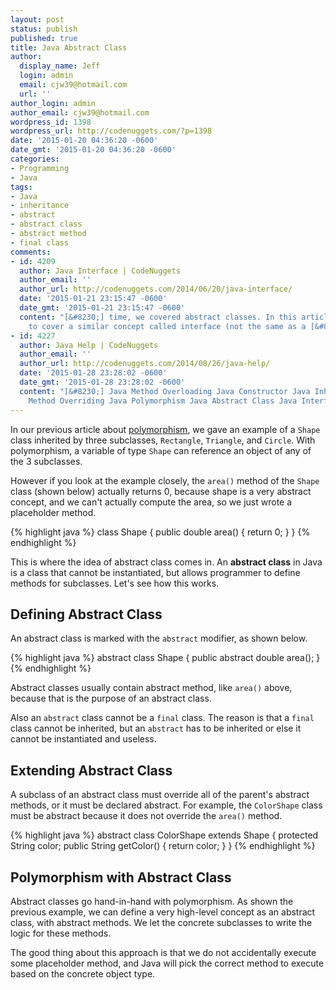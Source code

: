```yaml
---
layout: post
status: publish
published: true
title: Java Abstract Class
author:
  display_name: Jeff
  login: admin
  email: cjw39@hotmail.com
  url: ''
author_login: admin
author_email: cjw39@hotmail.com
wordpress_id: 1398
wordpress_url: http://codenuggets.com/?p=1398
date: '2015-01-20 04:36:20 -0600'
date_gmt: '2015-01-20 04:36:20 -0600'
categories:
- Programming
- Java
tags:
- Java
- inheritance
- abstract
- abstract class
- abstract method
- final class
comments:
- id: 4209
  author: Java Interface | CodeNuggets
  author_email: ''
  author_url: http://codenuggets.com/2014/06/20/java-interface/
  date: '2015-01-21 23:15:47 -0600'
  date_gmt: '2015-01-21 23:15:47 -0600'
  content: "[&#8230;] time, we covered abstract classes. In this article, we are going
    to cover a similar concept called interface (not the same as a [&#8230;]"
- id: 4227
  author: Java Help | CodeNuggets
  author_email: ''
  author_url: http://codenuggets.com/2014/08/26/java-help/
  date: '2015-01-28 23:28:02 -0600'
  date_gmt: '2015-01-28 23:28:02 -0600'
  content: "[&#8230;] Java Method Overloading Java Constructor Java Inheritance Java
    Method Overriding Java Polymorphism Java Abstract Class Java Interface Java [&#8230;]"
---
```

In our previous article about <a href="http://codenuggets.com/2015/01/18/java-polymorphism/">polymorphism</a>, we gave an example of a `Shape` class inherited by three subclasses, `Rectangle`, `Triangle`, and `Circle`. With polymorphism, a variable of type `Shape` can reference an object of any of the 3 subclasses.

However if you look at the example closely, the `area()` method of the `Shape` class (shown below) actually returns 0, because shape is a very abstract concept, and we can't actually compute the area, so we just wrote a placeholder method.

{% highlight java %}
class Shape {
    public double area() {
        return 0;
    }
}
{% endhighlight %}

This is where the idea of abstract class comes in. An **abstract class** in Java is a class that cannot be instantiated, but allows programmer to define methods for subclasses. Let's see how this works.

## Defining Abstract Class

An abstract class is marked with the `abstract` modifier, as shown below.

{% highlight java %}
abstract class Shape {
    public abstract double area();
}
{% endhighlight %}

Abstract classes usually contain abstract method, like `area()` above, because that is the purpose of an abstract class.

Also an `abstract` class cannot be a `final` class. The reason is that a `final` class cannot be inherited, but an `abstract` has to be inherited or else it cannot be instantiated and useless.

## Extending Abstract Class

A subclass of an abstract class must override all of the parent's abstract methods, or it must be declared abstract. For example, the `ColorShape` class must be abstract because it does not override the `area()` method.

{% highlight java %}
abstract class ColorShape extends Shape {
    protected String color;
    public String getColor() {
        return color;
    }
}
{% endhighlight %}

## Polymorphism with Abstract Class

Abstract classes go hand-in-hand with polymorphism. As shown the previous example, we can define a very high-level concept as an abstract class, with abstract methods. We let the concrete subclasses to write the logic for these methods.

The good thing about this approach is that we do not accidentally execute some placeholder method, and Java will pick the correct method to execute based on the concrete object type.